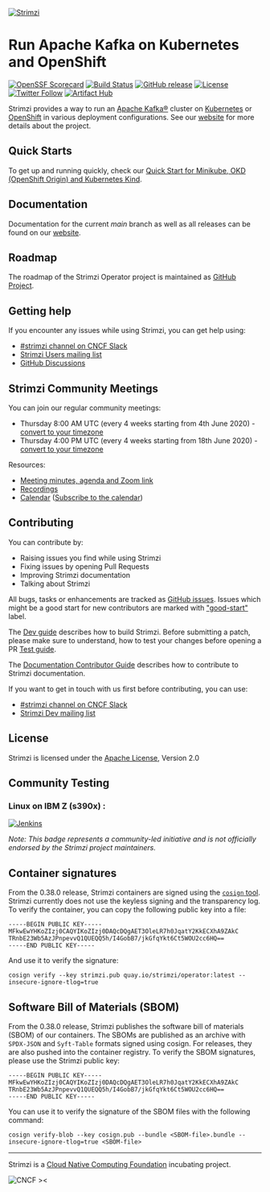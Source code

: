 [![Strimzi](./documentation/logo/strimzi.png)](https://strimzi.io/)

# Run Apache Kafka on Kubernetes and OpenShift

[![OpenSSF Scorecard](https://api.scorecard.dev/projects/github.com/strimzi/strimzi-kafka-operator/badge)](https://scorecard.dev/viewer/?uri=github.com/strimzi/strimzi-kafka-operator)
[![Build Status](https://github.com/strimzi/strimzi-kafka-operator/actions/workflows/build.yml/badge.svg?branch=main)](https://github.com/strimzi/strimzi-kafka-operator/actions/workflows/build.yml?query=branch%3Amain)
[![GitHub release](https://img.shields.io/github/release/strimzi/strimzi-kafka-operator.svg)](https://github.com/strimzi/strimzi-kafka-operator/releases/latest)
[![License](https://img.shields.io/badge/license-Apache--2.0-blue.svg)](http://www.apache.org/licenses/LICENSE-2.0)
[![Twitter Follow](https://img.shields.io/twitter/follow/strimziio?style=social)](https://twitter.com/strimziio)
[![Artifact Hub](https://img.shields.io/endpoint?url=https://artifacthub.io/badge/repository/strimzi-kafka-operator)](https://artifacthub.io/packages/search?repo=strimzi-kafka-operator)

Strimzi provides a way to run an [Apache Kafka®][kafka] cluster on 
[Kubernetes][k8s] or [OpenShift][os] in various deployment configurations.
See our [website][strimzi] for more details about the project.

## Quick Starts

To get up and running quickly, check our [Quick Start for Minikube, OKD (OpenShift Origin) and Kubernetes Kind](https://strimzi.io/quickstarts/). 

## Documentation

Documentation for the current _main_ branch as well as all releases can be found on our [website][strimzi].

## Roadmap

The roadmap of the Strimzi Operator project is maintained as [GitHub Project](https://github.com/orgs/strimzi/projects/4).

## Getting help

If you encounter any issues while using Strimzi, you can get help using:

- [#strimzi channel on CNCF Slack](https://slack.cncf.io/)
- [Strimzi Users mailing list](https://lists.cncf.io/g/cncf-strimzi-users/topics)
- [GitHub Discussions](https://github.com/strimzi/strimzi-kafka-operator/discussions)

## Strimzi Community Meetings

You can join our regular community meetings:
* Thursday 8:00 AM UTC (every 4 weeks starting from 4th June 2020) - [convert to your timezone](https://www.thetimezoneconverter.com/?t=8%3A00&tz=UTC)
* Thursday 4:00 PM UTC (every 4 weeks starting from 18th June 2020) - [convert to your timezone](https://www.thetimezoneconverter.com/?t=16%3A00&tz=UTC)

Resources:
* [Meeting minutes, agenda and Zoom link](https://docs.google.com/document/d/1V1lMeMwn6d2x1LKxyydhjo2c_IFANveelLD880A6bYc/edit#heading=h.vgkvn1hr5uor)
* [Recordings](https://youtube.com/playlist?list=PLpI4X8PMthYfONZopcRd4X_stq1C14Rtn)
* [Calendar](https://calendar.google.com/calendar/embed?src=c_m9pusj5ce1b4hr8c92hsq50i00%40group.calendar.google.com) ([Subscribe to the calendar](https://calendar.google.com/calendar/u/0?cid=Y19tOXB1c2o1Y2UxYjRocjhjOTJoc3E1MGkwMEBncm91cC5jYWxlbmRhci5nb29nbGUuY29t))

## Contributing

You can contribute by:
- Raising issues you find while using Strimzi
- Fixing issues by opening Pull Requests
- Improving Strimzi documentation
- Talking about Strimzi

All bugs, tasks or enhancements are tracked as [GitHub issues](https://github.com/strimzi/strimzi-kafka-operator/issues). Issues which 
might be a good start for new contributors are marked with ["good-start"](https://github.com/strimzi/strimzi-kafka-operator/labels/good-start)
label.

The [Dev guide](https://github.com/strimzi/strimzi-kafka-operator/blob/main/development-docs/DEV_GUIDE.md) describes how to build Strimzi.
Before submitting a patch, please make sure to understand, how to test your changes before opening a PR [Test guide](https://github.com/strimzi/strimzi-kafka-operator/blob/main/development-docs/TESTING.md).

The [Documentation Contributor Guide](https://strimzi.io/contributing/guide/) describes how to contribute to Strimzi documentation.

If you want to get in touch with us first before contributing, you can use:

- [#strimzi channel on CNCF Slack](https://slack.cncf.io/)
- [Strimzi Dev mailing list](https://lists.cncf.io/g/cncf-strimzi-dev/topics)

## License
Strimzi is licensed under the [Apache License](./LICENSE), Version 2.0

## Community Testing

### Linux on IBM Z (s390x) :

[![Jenkins](https://ibmz-ci.osuosl.org/job/Strimzi_Kafka_Operator_IBMZ_CI/badge/icon)](https://ibmz-ci.osuosl.org/job/Strimzi_Kafka_Operator_IBMZ_CI/)

_Note: This badge represents a community-led initiative and is not officially endorsed by the Strimzi project maintainers._

## Container signatures

From the 0.38.0 release, Strimzi containers are signed using the [`cosign` tool](https://github.com/sigstore/cosign).
Strimzi currently does not use the keyless signing and the transparency log.
To verify the container, you can copy the following public key into a file:

```
-----BEGIN PUBLIC KEY-----
MFkwEwYHKoZIzj0CAQYIKoZIzj0DAQcDQgAET3OleLR7h0JqatY2KkECXhA9ZAkC
TRnbE23Wb5AzJPnpevvQ1QUEQQ5h/I4GobB7/jkGfqYkt6Ct5WOU2cc6HQ==
-----END PUBLIC KEY-----
```

And use it to verify the signature:

```
cosign verify --key strimzi.pub quay.io/strimzi/operator:latest --insecure-ignore-tlog=true
```

## Software Bill of Materials (SBOM)

From the 0.38.0 release, Strimzi publishes the software bill of materials (SBOM) of our containers.
The SBOMs are published as an archive with `SPDX-JSON` and `Syft-Table` formats signed using cosign.
For releases, they are also pushed into the container registry.
To verify the SBOM signatures, please use the Strimzi public key:

```
-----BEGIN PUBLIC KEY-----
MFkwEwYHKoZIzj0CAQYIKoZIzj0DAQcDQgAET3OleLR7h0JqatY2KkECXhA9ZAkC
TRnbE23Wb5AzJPnpevvQ1QUEQQ5h/I4GobB7/jkGfqYkt6Ct5WOU2cc6HQ==
-----END PUBLIC KEY-----
```

You can use it to verify the signature of the SBOM files with the following command:

```
cosign verify-blob --key cosign.pub --bundle <SBOM-file>.bundle --insecure-ignore-tlog=true <SBOM-file>
```

---

Strimzi is a <a href="http://cncf.io">Cloud Native Computing Foundation</a> incubating project.

![CNCF ><](./documentation/logo/cncf-color.png)

[strimzi]: https://strimzi.io "Strimzi"
[kafka]: https://kafka.apache.org "Apache Kafka"
[k8s]: https://kubernetes.io/ "Kubernetes"
[os]: https://www.openshift.com/ "OpenShift"
